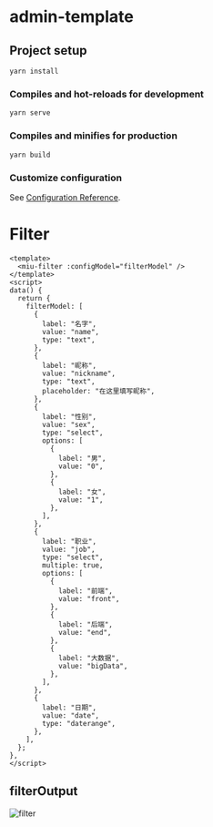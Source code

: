 # admin-template

## Project setup

```
yarn install
```

### Compiles and hot-reloads for development

```
yarn serve
```

### Compiles and minifies for production

```
yarn build
```

### Customize configuration

See [Configuration Reference](https://cli.vuejs.org/config/).

# Filter

```vue
<template>
  <miu-filter :configModel="filterModel" />
</template>
<script>
data() {
  return {
    filterModel: [
      {
        label: "名字",
        value: "name",
        type: "text",
      },
      {
        label: "昵称",
        value: "nickname",
        type: "text",
        placeholder: "在这里填写昵称",
      },
      {
        label: "性别",
        value: "sex",
        type: "select",
        options: [
          {
            label: "男",
            value: "0",
          },
          {
            label: "女",
            value: "1",
          },
        ],
      },
      {
        label: "职业",
        value: "job",
        type: "select",
        multiple: true,
        options: [
          {
            label: "前端",
            value: "front",
          },
          {
            label: "后端",
            value: "end",
          },
          {
            label: "大数据",
            value: "bigData",
          },
        ],
      },
      {
        label: "日期",
        value: "date",
        type: "daterange",
      },
    ],
  };
},
</script>
```

## filterOutput

![filter](/readmeIMG/filterUI.png')
